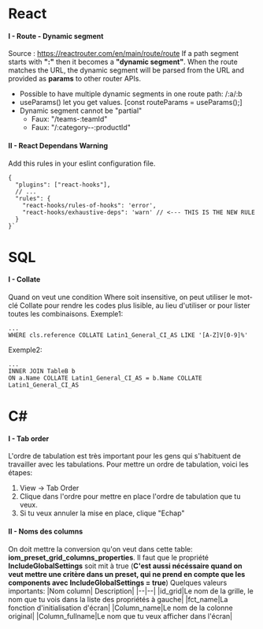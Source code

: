 # React
#### I - Route - Dynamic segment
Source : https://reactrouter.com/en/main/route/route
If a path segment starts with __":"__ then it becomes a __"dynamic segment"__.
When the route matches the URL, the dynamic segment will be parsed from the URL and provided as __params__ to other router APIs.

* Possible to have multiple dynamic segments in one route path: /:a/:b
* useParams() let you get values.  [const routeParams = useParams();]
* Dynamic segment cannot be "partial"
    * Faux: "/teams-:teamId"
    * Faux: "/:category--:productId"

#### II - React Dependans Warning
Add this rules in your eslint configuration file.
````
{
  "plugins": ["react-hooks"],
  // ...
  "rules": {
    "react-hooks/rules-of-hooks": 'error',
    "react-hooks/exhaustive-deps": 'warn' // <--- THIS IS THE NEW RULE
  }
}`
````

# SQL
#### I - Collate
Quand on veut une condition Where soit insensitive, on peut utiliser le mot-clé Collate pour rendre les codes plus lisible, au lieu d'utiliser or pour lister toutes les combinaisons.
Exemple1:
````
...
WHERE cls.reference COLLATE Latin1_General_CI_AS LIKE '[A-Z]V[0-9]%'
````
Exemple2:
````
...
INNER JOIN TableB b
ON a.Name COLLATE Latin1_General_CI_AS = b.Name COLLATE Latin1_General_CI_AS
````

# C# 
#### I - Tab order
L'ordre de tabulation est très important pour les gens qui s'habituent de travailler avec les tabulations.
Pour mettre un ordre de tabulation, voici les étapes:
1. View -> Tab Order
2. Clique dans l'ordre pour mettre en place l'ordre de tabulation que tu veux.
3. Si tu veux annuler la mise en place, clique "Echap"

#### II - Noms des columns 
On doit mettre la conversion qu'on veut dans cette table: **iom_preset_grid_columns_properties**.
Il faut que le propriété __IncludeGlobalSettings__ soit mit à true (__C'est aussi nécéssaire quand on veut mettre une critère dans un preset, qui ne prend en compte que les components avec IncludeGlobalSettings = true__)
Quelques valeurs importants:
|Nom column| Description|
|--|--|
|id_grid|Le nom de la grille, le nom que tu vois dans la liste des propriétés à gauche|
|fct_name|La fonction d'initialisation d'écran|
|Column_name|Le nom de la colonne original|
|Column_fullname|Le nom que tu veux afficher dans l'écran|
